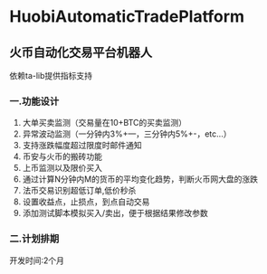 # **HuobiAutomaticTradePlatform**

## **火币自动化交易平台机器人**
依赖ta-lib提供指标支持

### **一.功能设计**
1. 大单买卖监测（交易量在10+BTC的买卖监测）
2. 异常波动监测（一分钟内3%+—，三分钟内5%+-，etc...）
3. 支持涨跌幅度超过限度时邮件通知
4. 币安与火币的搬砖功能
5. 上币监测以及限价买入
6. 通过计算N分钟内M的货币的平均变化趋势，判断火币网大盘的涨跌
7. 法币交易识别超低订单,低价秒杀
8. 设置收益点，止损点，到点自动交易
9. 添加测试脚本模拟买入/卖出，便于根据结果修改参数

### **二.计划排期**
开发时间:2个月
